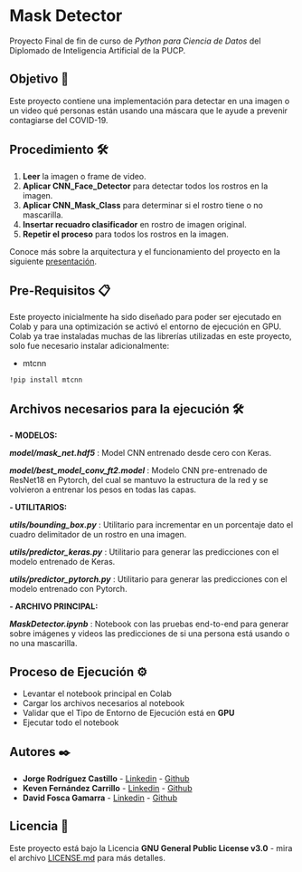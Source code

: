 # Mask Detector

Proyecto Final de fin de curso de *_Python para Ciencia de Datos_* del Diplomado de Inteligencia Artificial de la PUCP.

## Objetivo 🚀

Este proyecto contiene una implementación para detectar en una imagen o un video qué personas están usando una máscara que le ayude a prevenir contagiarse del COVID-19.

## Procedimiento 🛠️

1. **Leer** la imagen o frame de video.
2. **Aplicar CNN_Face_Detector** para detectar todos los rostros en la imagen.
3. **Aplicar CNN_Mask_Class** para determinar si el rostro tiene o no mascarilla.
4. **Insertar recuadro clasificador** en rostro de imagen original.
5. **Repetir el proceso** para todos los rostros en la imagen.

Conoce más sobre la arquitectura y el funcionamiento del proyecto en la siguiente [presentación](https://github.com/jjrodcast/MaskDectector/blob/master/presentacion/Proyecto_Final_PFDS.pdf).

## Pre-Requisitos 📋

Este proyecto inicialmente ha sido diseñado para poder ser ejecutado en Colab y para una optimización se activó el entorno de ejecución en GPU.
Colab ya trae instaladas muchas de las librerías utilizadas en este proyecto, solo fue necesario instalar adicionalmente:
- mtcnn

```
!pip install mtcnn
```

## Archivos necesarios para la ejecución 🛠️

**- MODELOS:**

**_model/mask_net.hdf5_** : Model CNN entrenado desde cero con Keras.

**_model/best_model_conv_ft2.model_** : Modelo CNN pre-entrenado de ResNet18 en Pytorch, del cual se mantuvo la estructura de la red y se volvieron a entrenar los pesos en todas las capas.

**- UTILITARIOS:**

**_utils/bounding_box.py_** : Utilitario para incrementar en un porcentaje dato el cuadro delimitador de un rostro en una imagen.

**_utils/predictor_keras.py_** : Utilitario para generar las predicciones con el modelo entrenado de Keras.

**_utils/predictor_pytorch.py_** : Utilitario para generar las predicciones con el modelo entrenado con Pytorch.

**- ARCHIVO PRINCIPAL:**

**_MaskDetector.ipynb_** : Notebook con las pruebas end-to-end para generar sobre imágenes y videos las predicciones de si una persona está usando o no una mascarilla.

## Proceso de Ejecución ⚙️ 

* Levantar el notebook principal en Colab
* Cargar los archivos necesarios al notebook
* Validar que el Tipo de Entorno de Ejecución está en **GPU**
* Ejecutar todo el notebook

## Autores ✒️

* **Jorge Rodríguez Castillo** - [Linkedin](https://www.linkedin.com/in/jorge-rodr%C3%ADguez-castillo/) - [Github](https://github.com/jjrodcast)
* **Keven Fernández Carrillo** - [Linkedin](https://www.linkedin.com/in/keven-fern%C3%A1ndez-carrillo-50b07aa2/) - [Github](https://github.com/KevenRFC)
* **David Fosca Gamarra** - [Linkedin](https://www.linkedin.com/in/davidfoscagamarra/) - [Github](https://github.com/DavidFosca)


## Licencia 📄

Este proyecto está bajo la Licencia **GNU General Public License v3.0** - mira el archivo [LICENSE.md](LICENSE.md) para más detalles.

